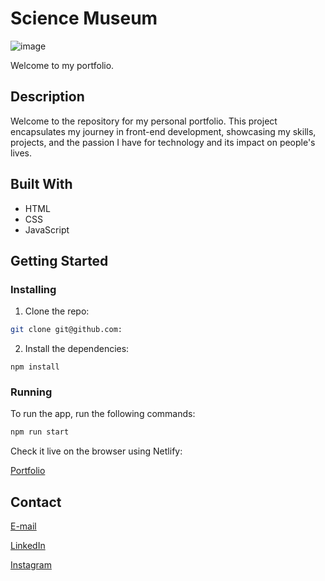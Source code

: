 # Science Museum

![image](/images/read-me-img-portfolio.png)

Welcome to my portfolio.

## Description

Welcome to the repository for my personal portfolio. This project encapsulates my journey in front-end development, showcasing my skills, projects, and the passion I have for technology and its impact on people's lives.

## Built With

- HTML
- CSS
- JavaScript

## Getting Started

### Installing

1. Clone the repo:

```bash
git clone git@github.com:
```

2. Install the dependencies:

```
npm install
```

### Running

To run the app, run the following commands:

```bash
npm run start
```

Check it live on the browser using Netlify:

[Portfolio]()

## Contact

[E-mail](mailto:itsmaik@icloud.com)

[LinkedIn](https://linkedin.com/in/maik-helland-olsen-246338294)

[Instagram](https://www.instagram.com/itsmemaik_/)